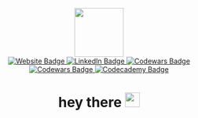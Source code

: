 <div id="header" align="center">
  <img src="https://c.tenor.com/GfSX-u7VGM4AAAAC/coding.gif" width="100"/>

<div id="badges">
    <a href="https://leonn00albert.github.io/home/">
    <img src="https://img.shields.io/badge/website-000000?style=for-the-badge&logo=About.me&logoColor=white" alt="Website Badge"/>
  </a>
  <a href="https://www.linkedin.com/in/leon-a-120333176/">
    <img src="https://img.shields.io/badge/LinkedIn-blue?style=for-the-badge&logo=linkedin&logoColor=white" alt="LinkedIn Badge"/>
  </a>
    <a href="https://www.codewars.com/users/leonn00albert">
    <img src="https://img.shields.io/badge/Codewars-B1361E?style=for-the-badge&logo=codewars&logoColor=grey" alt="Codewars Badge"/>
  </a>
    <a href="https://www.freecodecamp.org/fcc8ff78b01-1420-48c5-aa00-5aebbd7956bb">
    <img src="https://img.shields.io/badge/Freecodecamp-%23123.svg?&style=for-the-badge&logo=freecodecamp&logoColor=green" alt="Codewars Badge"/>
  </a>
      <a href="https://www.codecademy.com/profiles/leonalbert">
    <img src="https://img.shields.io/badge/Codecademy-FFF0E5?style=for-the-badge&logo=codecademy&logoColor=1F243A" alt="Codecademy Badge"/>
  </a>

</div>
   <img src="https://komarev.com/ghpvc/?username=leonn00albert&style=flat-square&color=blue" alt=""/>
<h1>
  hey there
  <img src="https://media.giphy.com/media/hvRJCLFzcasrR4ia7z/giphy.gif" width="30px"/>
</h1>
</div>
